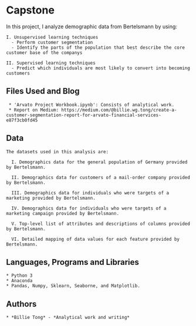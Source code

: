 # Capstone

In this project, I analyze demographic data from Bertelsmann by using: 

    I. Unsupervised learning techniques
      - Perform customer segmentation
      - Identify the parts of the population that best describe the core customer base of the companys

    II. Supervised learning techniques
      - Predict which individuals are most likely to convert into becoming customers

## Files Used and Blog

     * 'Arvato Project Workbook.ipynb': Consists of analytical work. 
     * Report on Medium: https://medium.com/@billie.wg.tong/create-a-customer-segmentation-report-for-arvato-financial-services-e87f3cb0fd45

## Data
```
The datasets used in this analysis are:

  I. Demographics data for the general population of Germany provided by Bertelsmann.
    
  II. Demographics data for customers of a mail-order company provided by Bertelsmann.

  III. Demographics data for individuals who were targets of a marketing provided by Bertelsmann.
  
  IV. Demographics data for individuals who were targets of a marketing campaign provided by Bertelsmann.

  V. Top-level list of attributes and descriptions of columns provided by Bertelsmann.

  VI. Detailed mapping of data values for each feature provided by Bertelsmann.
```

## Languages, Programs and Libraries

    * Python 3
    * Anaconda
    * Pandas, Numpy, Sklearn, Seaborne, and Matplotlib.


## Authors

    * *Billie Tong* - *Analytical work and writing*

